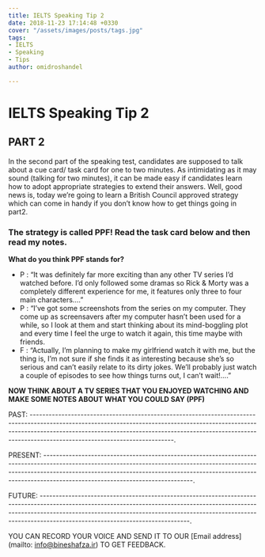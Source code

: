```yaml
---
title: IELTS Speaking Tip 2
date: 2018-11-23 17:14:48 +0330
cover: "/assets/images/posts/tags.jpg"
tags:
- IELTS
- Speaking
- Tips
author: omidroshandel

---
```

# IELTS Speaking Tip 2

## PART 2 

In the second part of the speaking test, candidates are supposed to talk about a cue card/ task card for one to two minutes. As intimidating as it may sound (talking for two minutes), it can be made easy if candidates learn how to adopt appropriate strategies to extend their answers. Well, good news is, today we’re going to learn a British Council approved strategy which can come in handy if you don’t know how to get things going in part2. 

### The strategy is called PPF! Read the task card below and then read my notes. 

**What do you think PPF stands for?** 

* P :  “It was definitely far more exciting than any other TV series I’d watched before. I’d only followed some dramas so Rick & Morty was a completely different experience for me, it features only three to four main characters….”
* P : “I’ve got some screenshots from the series on my computer. They come up as screensavers after my computer hasn’t been used for a while, so I look at them and start thinking about its mind-boggling plot and every time I feel the urge to watch it again, this time maybe with friends. 
* F : “Actually, I’m planning to make my girlfriend watch it with me, but the thing is, I’m not sure if she finds it as interesting because she’s so serious and can’t easily relate to its dirty jokes. We’ll probably just watch a couple of episodes to see how things turns out, I can’t wait!....”

**NOW THINK ABOUT A TV SERIES THAT YOU ENJOYED WATCHING AND MAKE SOME NOTES ABOUT WHAT YOU COULD SAY (PPF)**

PAST:                        ---------------------------------------------------------------------------------------------------------------------------------------------------------------------------------------------------------------------------------------------------------------------------------------.

PRESENT:               -----------------------------------------------------------------------------------------------------------------------------------------------------------------------------------------------------------------------------------------------------------------------------------------.

FUTURE:                -----------------------------------------------------------------------------------------------------------------------------------------------------------------------------------------------------------------------------------------------------------------------------------------.

YOU CAN RECORD YOUR VOICE AND SEND IT TO OUR [Email address](mailto: info@bineshafza.ir) TO GET FEEDBACK.